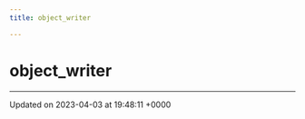 ```yaml
---
title: object_writer

---
```


# object_writer





-------------------------------

Updated on 2023-04-03 at 19:48:11 +0000